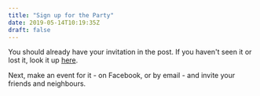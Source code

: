 ```yaml
---
title: "Sign up for the Party"
date: 2019-05-14T10:19:35Z
draft: false
---
```

<p>You should already have your invitation in the post. If you haven't seen it or lost it, look it up <a href="https://wheredoivote.co.uk/">here</a>. 
<p>Next, make an event for it - on Facebook, or by email - and invite your friends and neighbours.
<p>
